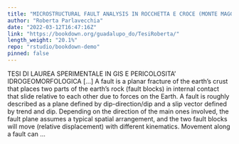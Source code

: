```yaml
---
title: "MICROSTRUCTURAL FAULT ANALYSIS IN ROCCHETTA E CROCE (MONTE MAGGIORE, CE)"
author: "Roberta Parlavecchia"
date: "2022-03-12T16:47:16Z"
link: "https://bookdown.org/guadalupo_do/TesiRoberta/"
length_weight: "20.1%"
repo: "rstudio/bookdown-demo"
pinned: false
---
```


TESI DI LAUREA SPERIMENTALE IN GIS E PERICOLOSITA’ IDROGEOMORFOLOGICA [...] A fault is a planar fracture of the earth’s crust that places two parts of the earth’s rock (fault blocks) in internal contact that slide relative to each other due to forces on the Earth. A fault is roughly described as a plane defined by dip-direction/dip and a slip vector defined by trend and dip. Depending on the direction of the main ones involved, the fault plane assumes a typical spatial arrangement, and the two fault blocks will move (relative displacement) with different kinematics. Movement along a fault can  ...
